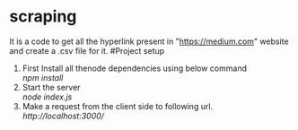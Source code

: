 # scraping
It is a code to get all the hyperlink present in "https://medium.com" website and  create a .csv file for it. 
#Project setup
1. First Install all thenode dependencies using below command <br />
*npm install*
2. Start the server <br />
*node index.js*
3. Make a request from the client side to following url.
*http://localhost:3000/*
